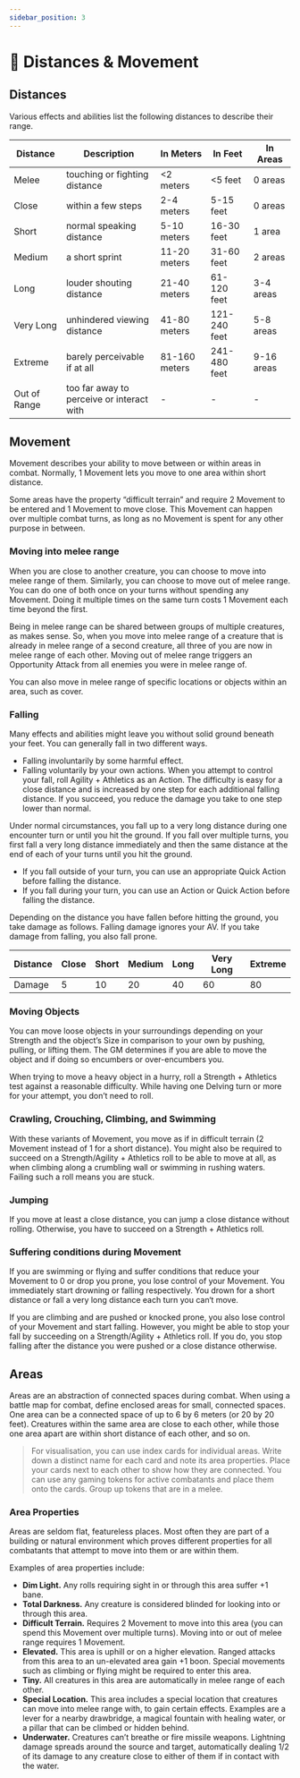```yaml
---
sidebar_position: 3
---
```


# 📏 Distances & Movement

## Distances

Various effects and abilities list the following distances to describe their range.

| Distance     | Description                               | In Meters     | In Feet      | In Areas   |
| ------------ | ----------------------------------------- | ------------- | ------------ | ---------- |
| Melee        | touching or fighting distance             | \<2 meters    | \<5 feet     | 0 areas    |
| Close        | within a few steps                        | 2-4 meters    | 5-15 feet    | 0 areas    |
| Short        | normal speaking distance                  | 5-10 meters   | 16-30 feet   | 1 area     |
| Medium       | a short sprint                            | 11-20 meters  | 31-60 feet   | 2 areas    |
| Long         | louder shouting distance                  | 21-40 meters  | 61-120 feet  | 3-4 areas  |
| Very Long    | unhindered viewing distance               | 41-80 meters  | 121-240 feet | 5-8 areas  |
| Extreme      | barely perceivable if at all              | 81-160 meters | 241-480 feet | 9-16 areas |
| Out of Range | too far away to perceive or interact with | -             | -            | -          |

## Movement

Movement describes your ability to move between or within areas in combat. Normally, 1 Movement lets you move to one area within short distance.

Some areas have the property “difficult terrain” and require 2 Movement to be entered and 1 Movement to move close. This Movement can happen over multiple combat turns, as long as no Movement is spent for any other purpose in between.

### Moving into melee range

When you are close to another creature, you can choose to move into melee range of them. Similarly, you can choose to move out of melee range. You can do one of both once on your turns without spending any Movement. Doing it multiple times on the same turn costs 1 Movement each time beyond the first.

Being in melee range can be shared between groups of multiple creatures, as makes sense. So, when you move into melee range of a creature that is already in melee range of a second creature, all three of you are now in melee range of each other. Moving out of melee range triggers an Opportunity Attack from all enemies you were in melee range of.

You can also move in melee range of specific locations or objects within an area, such as cover.

### Falling

Many effects and abilities might leave you without solid ground beneath your feet. You can generally fall in two different ways.

- Falling involuntarily by some harmful effect.
- Falling voluntarily by your own actions. When you attempt to control your fall, roll Agility + Athletics as an Action. The difficulty is easy for a close distance and is increased by one step for each additional falling distance. If you succeed, you reduce the damage you take to one step lower than normal.

Under normal circumstances, you fall up to a very long distance during one encounter turn or until you hit the ground. If you fall over multiple turns, you first fall a very long distance immediately and then the same distance at the end of each of your turns until you hit the ground.

- If you fall outside of your turn, you can use an appropriate Quick Action before falling the distance.
- If you fall during your turn, you can use an Action or Quick Action before falling the distance.

Depending on the distance you have fallen before hitting the ground, you take damage as follows. Falling damage ignores your AV. If you take damage from falling, you also fall prone.

| Distance | Close | Short | Medium | Long | Very Long | Extreme |
| -------- | ----- | ----- | ------ | ---- | --------- | ------- |
| Damage   | 5     | 10    | 20     | 40   | 60        | 80      |

### Moving Objects

You can move loose objects in your surroundings depending on your Strength and the object’s Size in comparison to your own by pushing, pulling, or lifting them. The GM determines if you are able to move the object and if doing so encumbers or over-encumbers you.

When trying to move a heavy object in a hurry, roll a Strength + Athletics test against a reasonable difficulty. While having one Delving turn or more for your attempt, you don’t need to roll.

### Crawling, Crouching, Climbing, and Swimming

With these variants of Movement, you move as if in difficult terrain (2 Movement instead of 1 for a short distance). You might also be required to succeed on a Strength/Agility + Athletics roll to be able to move at all, as when climbing along a crumbling wall or swimming in rushing waters. Failing such a roll means you are stuck.

### Jumping

If you move at least a close distance, you can jump a close distance without rolling. Otherwise, you have to succeed on a Strength + Athletics roll.

### Suffering conditions during Movement

If you are swimming or flying and suffer conditions that reduce your Movement to 0 or drop you prone, you lose control of your Movement. You immediately start drowning or falling respectively. You drown for a short distance or fall a very long distance each turn you can‘t move.

If you are climbing and are pushed or knocked prone, you also lose control of your Movement and start falling. However, you might be able to stop your fall by succeeding on a Strength/Agility + Athletics roll. If you do, you stop falling after the distance you were pushed or a close distance otherwise.

## Areas

Areas are an abstraction of connected spaces during combat. When using a battle map for combat, define enclosed areas for small, connected spaces. One area can be a connected space of up to 6 by 6 meters (or 20 by 20 feet). Creatures within the same area are close to each other, while those one area apart are within short distance of each other, and so on.

> For visualisation, you can use index cards for individual areas. Write down a distinct name for each card and note its area properties. Place your cards next to each other to show how they are connected. You can use any gaming tokens for active combatants and place them onto the cards. Group up tokens that are in a melee.

### Area Properties

Areas are seldom flat, featureless places. Most often they are part of a building or natural environment which proves different properties for all combatants that attempt to move into them or are within them.

Examples of area properties include:

- **Dim Light.** Any rolls requiring sight in or through this area suffer +1 bane.
- **Total Darkness.** Any creature is considered blinded for looking into or through this area.
- **Difficult Terrain.** Requires 2 Movement to move into this area (you can spend this Movement over multiple turns). Moving into or out of melee range requires 1 Movement.
- **Elevated.** This area is uphill or on a higher elevation. Ranged attacks from this area to an un-elevated area gain +1 boon. Special movements such as climbing or flying might be required to enter this area.
- **Tiny.** All creatures in this area are automatically in melee range of each other.
- **Special Location.** This area includes a special location that creatures can move into melee range with, to gain certain effects. Examples are a lever for a nearby drawbridge, a magical fountain with healing water, or a pillar that can be climbed or hidden behind.
- **Underwater.** Creatures can’t breathe or fire missile weapons. Lightning damage spreads around the source and target, automatically dealing 1/2 of its damage to any creature close to either of them if in contact with the water.
